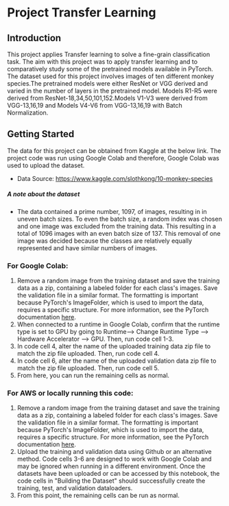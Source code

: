 # Project Transfer Learning

## Introduction

This project applies Transfer learning to solve a fine-grain classification task. The aim with this project was to apply transfer learning and to comparatively study some of the pretrained models available in PyTorch. The dataset used for this project involves images of ten different monkey species.The pretrained models were either ResNet or VGG derived and varied in the number of layers in the pretrained model. Models R1-R5 were derived from ResNet-18,34,50,101,152.Models V1-V3 were derived from VGG-13,16,19 and Models V4-V6 from VGG-13,16,19 with Batch Normalization. 

## Getting Started
The data for this project can be obtained from Kaggle at the below link. The project code was run using Google Colab and therefore, Google Colab was used to upload the dataset.

* Data Source: https://www.kaggle.com/slothkong/10-monkey-species

##### A note about the dataset

* The data contained a prime number, 1097, of images, resulting in in uneven batch sizes. To even the batch size, a random index was chosen and one image was excluded from the training data. This resulting in a total of 1096 images with an even batch size of 137. This removal of one image was decided because the classes are relatively equally represented and have similar numbers of images.

### For Google Colab: 

1. Remove a random image from the training dataset and save the training data as a zip, containing a labeled folder for each class's  images. Save the validation file in a similar format. The formatting is important because PyTorch's ImageFolder, which is used to import the data, requires a specific structure. For more information, see the PyTorch documentation [here](https://pytorch.org/docs/stable/torchvision/datasets.html#imagefolder).
2. When connected to a runtime in Google Colab, confirm that the runtime type is set to GPU by going to Runtime--> Change Runtime Type -->    Hardware Accelerator --> GPU. Then, run code cell 1-3.
3. In code cell 4, alter the name of the uploaded training data zip file to match the zip file uploaded. Then, run code cell 4.
4. In code cell 6, alter the name of the uploaded validation data zip file to match the zip file uploaded. Then, run code cell 5.
5. From here, you can run the remaining cells as normal.

### For AWS or locally running this code:

1. Remove a random image from the training dataset and save the training data as a zip, containing a labeled folder for each class's  images. Save the validation file in a similar format. The formatting is important because PyTorch's ImageFolder, which is used to import the data, requires a specific structure. For more information, see the PyTorch documentation [here](https://pytorch.org/docs/stable/torchvision/datasets.html#imagefolder).
2. Upload the training and validation data using Github or an alternative method. Code cells 3-6 are designed to work with Google Colab and may be ignored when running in a different environment. Once the datasets have been uploaded or can be accessed by this notebook, the code cells in "Building the Dataset" should successfully create the training, test, and validation dataloaders.
3. From this point, the remaining cells can be run as normal. 

